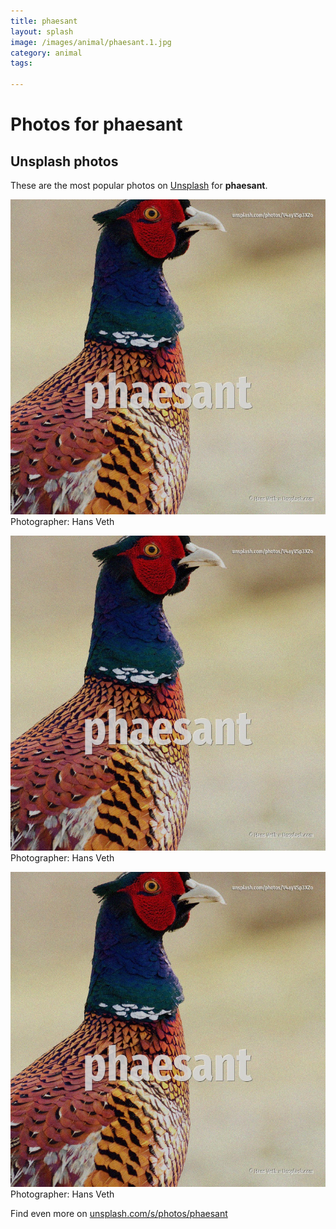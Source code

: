 ```yaml
---
title: phaesant
layout: splash
image: /images/animal/phaesant.1.jpg
category: animal
tags:

---
```

# Photos for phaesant
 
## Unsplash photos
These are the most popular photos on [Unsplash](https://unsplash.com) for **phaesant**.
 
![phaesant](/images/animal/phaesant.1.jpg)
Photographer:  Hans Veth
 
![phaesant](/images/animal/phaesant.2.jpg)
Photographer:  Hans Veth
 
![phaesant](/images/animal/phaesant.3.jpg)
Photographer:  Hans Veth
 
Find even more on [unsplash.com/s/photos/phaesant](https://unsplash.com/s/photos/phaesant)
 
